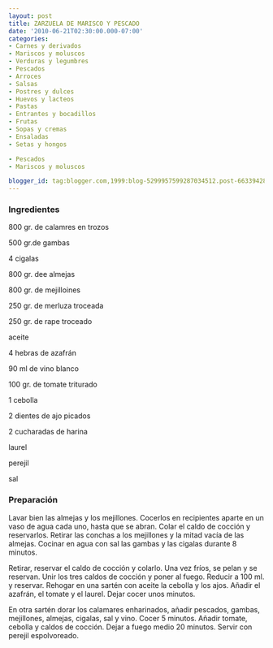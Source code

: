 ```yaml
---
layout: post
title: ZARZUELA DE MARISCO Y PESCADO
date: '2010-06-21T02:30:00.000-07:00'
categories:
- Carnes y derivados
- Mariscos y moluscos
- Verduras y legumbres
- Pescados
- Arroces
- Salsas
- Postres y dulces
- Huevos y lacteos
- Pastas
- Entrantes y bocadillos
- Frutas
- Sopas y cremas
- Ensaladas
- Setas y hongos

- Pescados
- Mariscos y moluscos

blogger_id: tag:blogger.com,1999:blog-5299957599287034512.post-6633942845107804916
---
```


<h3>Ingredientes</h3>

800 gr. de calamres en trozos

500 gr.de gambas

4 cigalas

800 gr. dee almejas

800 gr. de mejilloines

250 gr. de merluza troceada

250 gr. de rape troceado

aceite

4 hebras de azafrán

90 ml de vino blanco

100 gr. de tomate triturado

1 cebolla

2 dientes de ajo picados

2 cucharadas de harina

laurel

perejil

sal

<h3>Preparación</h3>

Lavar bien las almejas y los mejillones. Cocerlos en recipientes aparte en un vaso de agua cada uno, hasta que se abran. Colar el caldo de cocción y reservarlos. Retirar las conchas a los mejillones y la mitad vacía de las almejas. Cocinar en agua con sal las gambas y las cigalas durante 8 minutos.

Retirar, reservar el caldo de cocción y colarlo. Una vez fríos, se pelan y se reservan. Unir los tres caldos de cocción y poner al fuego. Reducir a 100 ml. y reservar. Rehogar en una sartén con aceite la cebolla y los ajos. Añadir el azafrán, el tomate y el laurel. Dejar cocer unos minutos.

En otra sartén dorar los calamares enharinados, añadir pescados, gambas, mejillones, almejas, cigalas, sal y vino. Cocer 5 minutos. Añadir tomate, cebolla y caldos de cocción. Dejar a fuego medio 20 minutos. Servir con perejil espolvoreado.

